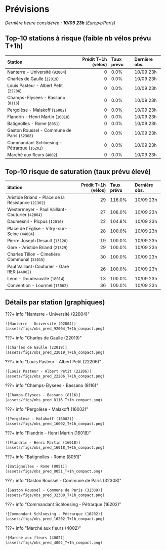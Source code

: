 # Prévisions

*Dernière heure considérée : **10/09 23h** (Europe/Paris)*

## Top-10 stations à risque (faible nb vélos prévu T+1h)

| Station                                     |   Prédit T+1h (vélos) | Taux prévu   | Dernière obs.   |
|:--------------------------------------------|----------------------:|:-------------|:----------------|
| Nanterre - Université (`92004`)             |                     0 | 0.0%         | 10/09 23h       |
| Charles de Gaulle (`22019`)                 |                     0 | 0.0%         | 10/09 23h       |
| Louis Pasteur - Albert Petit (`22206`)      |                     0 | 0.0%         | 10/09 23h       |
| Champs-Elysees - Bassano (`8116`)           |                     0 | 0.0%         | 10/09 23h       |
| Pergolèse - Malakoff (`16002`)              |                     0 | 0.0%         | 10/09 23h       |
| Flandrin - Henri Martin (`16018`)           |                     0 | 0.0%         | 10/09 23h       |
| Batignolles - Rome (`8051`)                 |                     0 | 0.0%         | 10/09 23h       |
| Gaston Roussel - Commune de Paris (`32308`) |                     0 | 0.0%         | 10/09 23h       |
| Commandant Schloesing - Pétrarque (`16202`) |                     0 | 0.0%         | 10/09 23h       |
| Marché aux fleurs (`4002`)                  |                     0 | 0.0%         | 10/09 23h       |

## Top-10 risque de saturation (taux prévu élevé)

| Station                                            |   Prédit T+1h (vélos) | Taux prévu   | Dernière obs.   |
|:---------------------------------------------------|----------------------:|:-------------|:----------------|
| Aristide Briand - Place de la Résistance (`21302`) |                    29 | 116.0%       | 10/09 23h       |
| Westermeyer - Paul Vaillant-Couturier (`42004`)    |                    27 | 108.0%       | 10/09 23h       |
| Daumesnil - Picpus (`12010`)                       |                    22 | 104.8%       | 10/09 23h       |
| Place de l'Eglise - Vitry-sur-Seine (`44004`)      |                    28 | 100.0%       | 10/09 23h       |
| Pierre Joseph Desault (`13120`)                    |                    19 | 100.0%       | 10/09 23h       |
| Gare - Aristide Briand (`21329`)                   |                    29 | 100.0%       | 10/09 23h       |
| Charles Tillon - Cimetière Communal (`33015`)      |                    30 | 100.0%       | 10/09 23h       |
| Paul Vaillant-Couturier - Gare RER (`44002`)       |                    26 | 100.0%       | 10/09 23h       |
| Léon - Doudeauville (`18014`)                      |                    13 | 100.0%       | 10/09 23h       |
| Convention - Lourmel (`15062`)                     |                    36 | 100.0%       | 10/09 23h       |

## Détails par station (graphiques)

???+ info "Nanterre - Université (92004)"

    ![Nanterre - Université (92004)](assets/figs/obs_pred_92004_T+1h_compact.png)

???+ info "Charles de Gaulle (22019)"

    ![Charles de Gaulle (22019)](assets/figs/obs_pred_22019_T+1h_compact.png)

???+ info "Louis Pasteur - Albert Petit (22206)"

    ![Louis Pasteur - Albert Petit (22206)](assets/figs/obs_pred_22206_T+1h_compact.png)

???+ info "Champs-Elysees - Bassano (8116)"

    ![Champs-Elysees - Bassano (8116)](assets/figs/obs_pred_8116_T+1h_compact.png)

???+ info "Pergolèse - Malakoff (16002)"

    ![Pergolèse - Malakoff (16002)](assets/figs/obs_pred_16002_T+1h_compact.png)

???+ info "Flandrin - Henri Martin (16018)"

    ![Flandrin - Henri Martin (16018)](assets/figs/obs_pred_16018_T+1h_compact.png)

???+ info "Batignolles - Rome (8051)"

    ![Batignolles - Rome (8051)](assets/figs/obs_pred_8051_T+1h_compact.png)

???+ info "Gaston Roussel - Commune de Paris (32308)"

    ![Gaston Roussel - Commune de Paris (32308)](assets/figs/obs_pred_32308_T+1h_compact.png)

???+ info "Commandant Schloesing - Pétrarque (16202)"

    ![Commandant Schloesing - Pétrarque (16202)](assets/figs/obs_pred_16202_T+1h_compact.png)

???+ info "Marché aux fleurs (4002)"

    ![Marché aux fleurs (4002)](assets/figs/obs_pred_4002_T+1h_compact.png)

